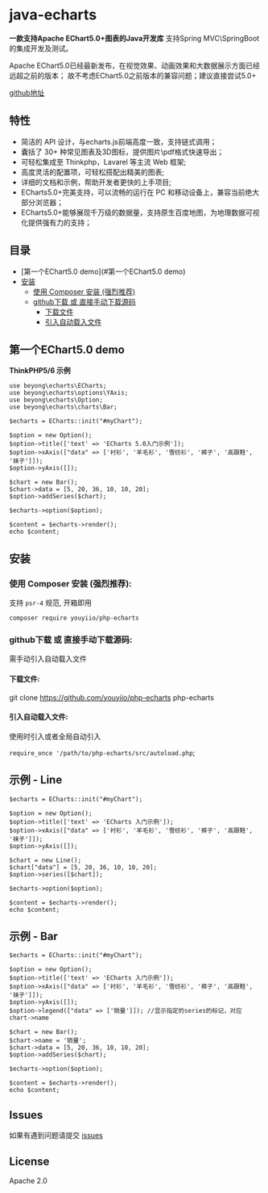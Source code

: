 # java-echarts

**一款支持Apache EChart5.0+图表的Java开发库** 支持Spring MVC\SpringBoot的集成开发及测试。

Apache EChart5.0已经最新发布，在视觉效果、动画效果和大数据展示方面已经远超之前的版本；
故不考虑EChart5.0之前版本的兼容问题；建议直接尝试5.0+

[github地址](https://github.com/youyiio/php-echarts)

## 特性

* 简洁的 API 设计，与echarts.js前端高度一致，支持链式调用；
* 囊括了 30+ 种常见图表及3D图标，提供图片\pdf格式快速导出；
* 可轻松集成至 Thinkphp，Lavarel 等主流 Web 框架;
* 高度灵活的配置项，可轻松搭配出精美的图表;
* 详细的文档和示例，帮助开发者更快的上手项目;
* ECharts5.0+完美支持，可以流畅的运行在 PC 和移动设备上，兼容当前绝大部分浏览器；
* ECharts5.0+能够展现千万级的数据量，支持原生百度地图，为地理数据可视化提供强有力的支持；


## 目录 
* [第一个EChart5.0 demo](#第一个EChart5.0 demo) 
* [安装](#安装) 
    * [使用 Composer 安装 (强烈推荐)](#使用-composer-安装-强烈推荐)
    * [github下载 或 直接手动下载源码](#github下载-或-直接手动下载源码)
        * [下载文件](#下载文件)
        * [引入自动载入文件](#引入自动载入文件)


## 第一个EChart5.0 demo

**ThinkPHP5/6 示例**
```
use beyong\echarts\ECharts;
use beyong\echarts\options\YAxis;
use beyong\echarts\Option;
use beyong\echarts\charts\Bar;

$echarts = ECharts::init("#myChart");

$option = new Option();
$option->title(['text' => 'ECharts 5.0入门示例']);
$option->xAxis(["data" => ['衬衫', '羊毛衫', '雪纺衫', '裤子', '高跟鞋', '袜子']]);
$option->yAxis([]);

$chart = new Bar();
$chart->data = [5, 20, 36, 10, 10, 20];
$option->addSeries($chart);

$echarts->option($option);

$content = $echarts->render();
echo $content;
```



## 安装
### 使用 Composer 安装 (强烈推荐):
支持 `psr-4` 规范, 开箱即用
```
composer require youyiio/php-echarts
```

### github下载 或 直接手动下载源码:
需手动引入自动载入文件

#### 下载文件:
git clone https://github.com/youyiio/php-echarts php-echarts


#### 引入自动载入文件:
使用时引入或者全局自动引入

`require_once '/path/to/php-echarts/src/autoload.php`;



## 示例 - Line
```
$echarts = ECharts::init("#myChart");

$option = new Option();
$option->title(['text' => 'ECharts 入门示例']);
$option->xAxis(["data" => ['衬衫', '羊毛衫', '雪纺衫', '裤子', '高跟鞋', '袜子']]);
$option->yAxis([]);

$chart = new Line();
$chart["data"] = [5, 20, 36, 10, 10, 20];
$option->series([$chart]);

$echarts->option($option);

$content = $echarts->render();
echo $content;
```

## 示例 - Bar
```
$echarts = ECharts::init("#myChart");

$option = new Option();
$option->title(['text' => 'ECharts 入门示例']);
$option->xAxis(["data" => ['衬衫', '羊毛衫', '雪纺衫', '裤子', '高跟鞋', '袜子']]);
$option->yAxis([]);
$option->legend(["data" => ['销量']]); //显示指定的series的标记，对应chart->name

$chart = new Bar();
$chart->name = '销量';
$chart->data = [5, 20, 36, 10, 10, 20];
$option->addSeries($chart);

$echarts->option($option);

$content = $echarts->render();
echo $content;
```



## Issues
如果有遇到问题请提交 [issues](https://github.com/youyiio/php-echarts/issues)


## License
Apache 2.0
